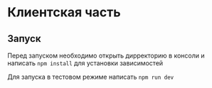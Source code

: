 # Клиентская часть

## Запуск

Перед запуском необходимо  открыть дирректорию в консоли и написать `npm install` для установки зависимостей

Для запуска в тестовом режиме написать `npm run dev`
